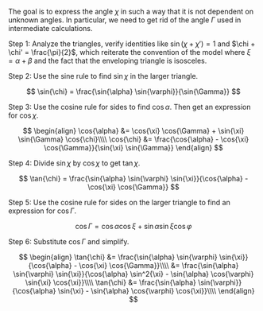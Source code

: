 The goal is to express the angle $\chi$ in such a way that it is not dependent on unknown angles. In particular, we need to get rid of the angle $\Gamma$ used in intermediate calculations.

Step 1: Analyze the triangles, verify identities like $\sin{(\chi + \chi')}=1$ and $\chi + \chi' = \frac{\pi}{2}$, which reiterate the convention of the model where $\xi = \alpha + \beta$ and the fact that the enveloping triangle is isosceles.

Step 2: Use the sine rule to find $\sin{\chi}$ in the larger triangle.

$$
\sin{\chi} = \frac{\sin{\alpha} \sin{\varphi}}{\sin{\Gamma}}
$$

Step 3: Use the cosine rule for sides to find $\cos{\alpha}$. Then get an expression for $\cos{\chi}$.

$$
\begin{align}
\cos{\alpha} &= \cos{\xi} \cos{\Gamma} + \sin{\xi} \sin{\Gamma} \cos{\chi}\\\\
\cos{\chi} &= \frac{\cos{\alpha} - \cos{\xi} \cos{\Gamma}}{\sin{\xi} \sin{\Gamma}}
\end{align}
$$

Step 4: Divide $\sin{\chi}$ by $\cos{\chi}$ to get $\tan{\chi}$.

$$
\tan{\chi} = \frac{\sin{\alpha} \sin{\varphi} \sin{\xi}}{\cos{\alpha} - \cos{\xi} \cos{\Gamma}}
$$

Step 5: Use the cosine rule for sides on the larger triangle to find an expression for $\cos{\Gamma}$.

$$
\cos{\Gamma} = \cos{\alpha} \cos{\xi} + \sin{\alpha} \sin{\xi} \cos{\varphi}
$$

Step 6: Substitute $\cos{\Gamma}$ and simplify.

$$
\begin{align}
\tan{\chi} &= \frac{\sin{\alpha} \sin{\varphi} \sin{\xi}}{\cos{\alpha} - \cos{\xi} \cos{\Gamma}}\\\\
&= \frac{\sin{\alpha} \sin{\varphi} \sin{\xi}}{\cos{\alpha} \sin^2{\xi} - \sin{\alpha} \cos{\varphi} \sin{\xi} \cos{\xi}}\\\\
\tan{\chi} &= \frac{\sin{\alpha} \sin{\varphi}}{\cos{\alpha} \sin{\xi} - \sin{\alpha} \cos{\varphi} \cos{\xi}}\\\\
\end{align}
$$
